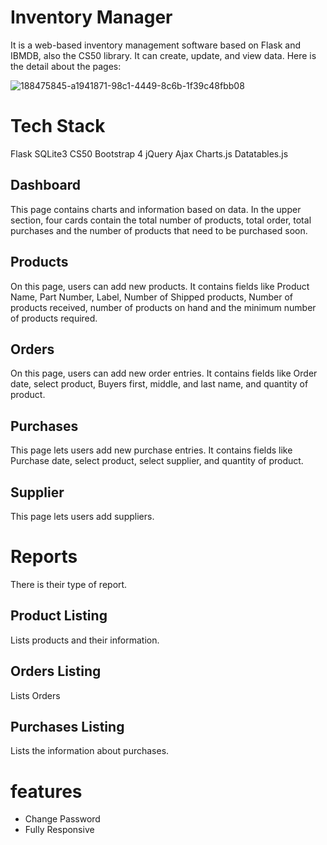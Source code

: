 # Inventory Manager
It is a web-based inventory management software based on Flask and IBMDB, also the CS50 library. It can create, update, and view data. Here is the detail about the pages:


![188475845-a1941871-98c1-4449-8c6b-1f39c48fbb08](https://user-images.githubusercontent.com/55648552/188476791-a41e8e6c-2721-40b3-b088-3ebe0aaf8832.gif)


# Tech Stack

Flask
SQLite3
CS50
Bootstrap 4
jQuery
Ajax
Charts.js
Datatables.js

## Dashboard
This page contains charts and information based on data. In the upper section, four cards contain the total number of products, total order, total purchases and the number of products that need to be purchased soon.

## Products
On this page, users can add new products. It contains fields like Product Name, Part Number, Label, Number of Shipped products, Number of products received, number of products on hand and the minimum number of products required.

## Orders
On this page, users can add new order entries. It contains fields like Order date, select product, Buyers first, middle, and last name, and quantity of product.

## Purchases
This page lets users add new purchase entries. It contains fields like Purchase date, select product, select supplier, and quantity of product.

## Supplier
This page lets users add suppliers.

# Reports
There is their type of report.

## Product Listing
Lists products and their information.

## Orders Listing
Lists Orders

## Purchases Listing
Lists the information about purchases.


# features
- Change Password
- Fully Responsive
